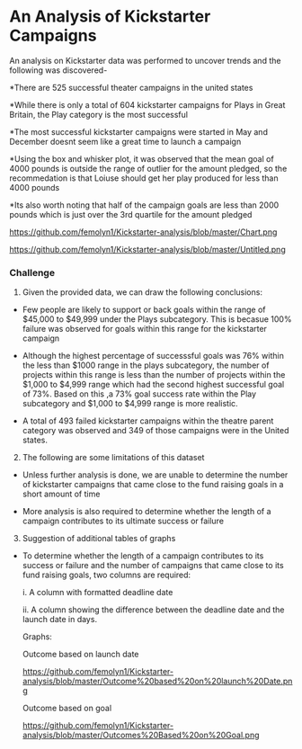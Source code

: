 # An Analysis of Kickstarter Campaigns
An analysis on Kickstarter data was performed  to uncover trends and the following was discovered- 

*There are 525 successful theater campaigns in the united states 

*While there is only a total of 604 kickstarter campaigns for Plays in Great Britain, the Play category is the most successful

*The most successful kickstarter campaigns were started in May and December doesnt seem like a great time to launch a campaign

*Using the box and whisker plot, it was observed that the mean goal of 4000 pounds is outside the range of outlier for the amount pledged, so the recommedation is that Loiuse should get her play produced for less than 4000 pounds

*Its also worth noting that half of the campaign goals are less than 2000 pounds which is just over the 3rd quartile for the amount pledged


https://github.com/femolyn1/Kickstarter-analysis/blob/master/Chart.png

https://github.com/femolyn1/Kickstarter-analysis/blob/master/Untitled.png

### Challenge
1. Given the provided data, we can draw the following conclusions:

* Few people are likely to support or back goals within the range of $45,000 to $49,999 under the Plays subcategory. This is becasue 100% failure was observed for goals within this range for the kickstarter campaign

* Although the highest percentage of successsful goals was 76% within the less than $1000 range in the plays subcategory, the number of projects within this range is less than the number of projects within the $1,000 to $4,999 range which had the second highest successful goal of 73%. Based on this ,a 73% goal success rate within the Play subcategory and $1,000 to $4,999 range is more realistic.

* A total of 493 failed kickstarter campaigns  within the theatre parent category was observed and 349 of those campaigns were in the United states.

2. The following are some limitations of this dataset 

* Unless further analysis is done, we are unable to determine the number of kickstarter campaigns that came close to the fund raising goals in a short amount of time

* More analysis is also required to determine whether the length of a campaign contributes to its ultimate success or failure

3. Suggestion of additional tables of graphs

* To determine whether the length of a campaign contributes to its success or failure and the number of campaigns that came close to its fund raising goals, two columns are required:  

   i. A column with formatted deadline date 
   
   ii. A column showing the difference between the deadline date and the launch date in days.
   
   Graphs:
   
   Outcome based on launch date
   
   https://github.com/femolyn1/Kickstarter-analysis/blob/master/Outcome%20based%20on%20launch%20Date.png
   
   Outcome based on goal
   
   https://github.com/femolyn1/Kickstarter-analysis/blob/master/Outcomes%20Based%20on%20Goal.png
   
   

